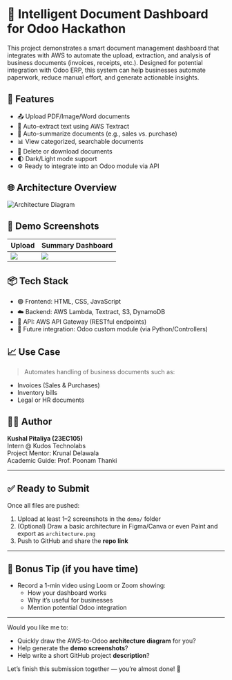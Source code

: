 # 🧠 Intelligent Document Dashboard for Odoo Hackathon

This project demonstrates a smart document management dashboard that integrates with AWS to automate the upload, extraction, and analysis of business documents (invoices, receipts, etc.). Designed for potential integration with Odoo ERP, this system can help businesses automate paperwork, reduce manual effort, and generate actionable insights.

## 🔧 Features
- 📤 Upload PDF/Image/Word documents
- 🧠 Auto-extract text using AWS Textract
- 📝 Auto-summarize documents (e.g., sales vs. purchase)
- 📊 View categorized, searchable documents
- 🧽 Delete or download documents
- 🌓 Dark/Light mode support
- ⚙️ Ready to integrate into an Odoo module via API

## 🌐 Architecture Overview
![Architecture Diagram](architecture.png) <!-- optional: draw a simple AWS-Odoo connection image -->

## 📸 Demo Screenshots
| Upload | Summary Dashboard |
|--------|--------------------|
| ![](demo/upload_flow.png) | ![](demo/summary_dashboard.png) |

## 📦 Tech Stack
- 🟣 Frontend: HTML, CSS, JavaScript
- ☁️ Backend: AWS Lambda, Textract, S3, DynamoDB
- 🔌 API: AWS API Gateway (RESTful endpoints)
- 🧱 Future integration: Odoo custom module (via Python/Controllers)

## 📈 Use Case
> Automates handling of business documents such as:
- Invoices (Sales & Purchases)
- Inventory bills
- Legal or HR documents

## 👨‍💻 Author
**Kushal Pitaliya (23EC105)**  
Intern @ Kudos Technolabs  
Project Mentor: Krunal Delawala  
Academic Guide: Prof. Poonam Thanki

---

## ✅ Ready to Submit
Once all files are pushed:
1. Upload at least 1–2 screenshots in the `demo/` folder
2. (Optional) Draw a basic architecture in Figma/Canva or even Paint and export as `architecture.png`
3. Push to GitHub and share the **repo link**

---

## 💬 Bonus Tip (if you have time)
- Record a 1-min video using Loom or Zoom showing:
  - How your dashboard works
  - Why it’s useful for businesses
  - Mention potential Odoo integration

---

Would you like me to:
- Quickly draw the AWS-to-Odoo **architecture diagram** for you?
- Help generate the **demo screenshots**?
- Help write a short GitHub project **description**?

Let’s finish this submission together — you’re almost done! 🚀
